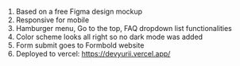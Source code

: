 1. Based on a free Figma design mockup
2. Responsive for mobile
3. Hamburger menu, Go to the top, FAQ dropdown list functionalities
4. Color scheme looks all right so no dark mode was added
5. Form submit goes to Formbold website 
6. Deployed to vercel: https://devyurii.vercel.app/
